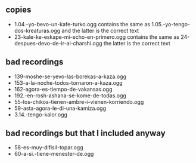 ## copies

* 1.04.-yo-bevo-un-kafe-turko.ogg  contains the same as 1.05.-yo-tengo-dos-kreaturas.ogg and the latter is the correct text
* 23-kale-ke-eskape-mi-echo-en-primero.ogg contains the same as 24-despues-devo-de-ir-al-charshi.ogg the latter is the correct text

## bad recordings

* 139-moshe-se-yevo-las-borekas-a-kaza.ogg
* 153-a-la-noche-todos-tornaron-a-kaza.ogg
* 162-agora-es-tiempo-de-vakansas.ogg
* 192.-en-rosh-ashana-se-kome-de-todas.ogg
* 55-los-chikos-tienen-ambre-i-vienen-korriendo.ogg
* 59-asta-agora-le-di-una-kamiza.ogg
* 3.14.-tengo-kalor.ogg

## bad recordings but that I included anyway

* 58-es-muy-difisil-topar.ogg
* 60-a-si.-tiene-menester-de.ogg

